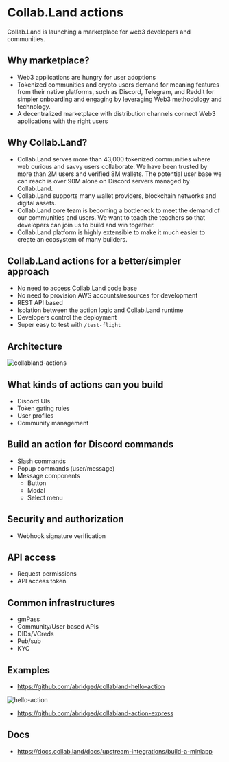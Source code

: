 # Collab.Land actions

Collab.Land is launching a marketplace for web3 developers and communities.

## Why marketplace?

- Web3 applications are hungry for user adoptions
- Tokenized communities and crypto users demand for meaning features from their
  native platforms, such as Discord, Telegram, and Reddit for simpler onboarding
  and engaging by leveraging Web3 methodology and technology.
- A decentralized marketplace with distribution channels connect Web3
  applications with the right users

## Why Collab.Land?

- Collab.Land serves more than 43,000 tokenized communities where web curious
  and savvy users collaborate. We have been trusted by more than 2M users and
  verified 8M wallets. The potential user base we can reach is over 90M alone on
  Discord servers managed by Collab.Land.
- Collab.Land supports many wallet providers, blockchain networks and digital
  assets.
- Collab.Land core team is becoming a bottleneck to meet the demand of our
  communities and users. We want to teach the teachers so that developers can
  join us to build and win together.
- Collab.Land platform is highly extensible to make it much easier to create an
  ecosystem of many builders.

<!-- ## What's a miniapp? -->

<!-- ## How to build a miniapp directly with Collab.Land's code base?

- Pros
- Cons -->

## Collab.Land actions for a better/simpler approach

- No need to access Collab.Land code base
- No need to provision AWS accounts/resources for development
- REST API based
- Isolation between the action logic and Collab.Land runtime
- Developers control the deployment
- Super easy to test with `/test-flight`

## Architecture

![collabland-actions](collabland-actions.png)

## What kinds of actions can you build

- Discord UIs
- Token gating rules
- User profiles
- Community management

## Build an action for Discord commands

- Slash commands
- Popup commands (user/message)
- Message components
  - Button
  - Modal
  - Select menu

## Security and authorization

- Webhook signature verification

## API access

- Request permissions
- API access token

## Common infrastructures

- gmPass
- Community/User based APIs
- DIDs/VCreds
- Pub/sub
- KYC

<!-- ## How to deploy your actions -->

## Examples

- https://github.com/abridged/collabland-hello-action

![hello-action](collabland-hello-action.png)

- https://github.com/abridged/collabland-action-express

## Docs

- https://docs.collab.land/docs/upstream-integrations/build-a-miniapp
